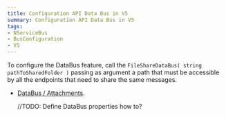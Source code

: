 ```yaml
---
title: Configuration API Data Bus in V5
summary: Configuration API Data Bus in V5
tags:
- NServiceBus
- BusConfiguration
- V5
---
```


To configure the DataBus feature, call the `FileShareDataBus( string pathToSharedFolder )` passing as argument a path that must be accessible by all the endpoints that need to share the same messages.

* [DataBus / Attachments](attachments-databus-sample).

	//TODO: Define DataBus properties how to?